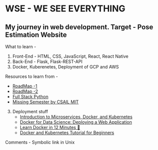 # WSE - WE SEE EVERYTHING 
## My journey in web development. Target - Pose Estimation Website


What to learn - 
1) Front-End -  HTML, CSS, JavaScript, React, React Native
2) Back-End - Flask, Flask-REST-API
3) Docker, Kuberenetes, Deployment of GCP and AWS

Resources to learn from -
 - [RoadMap -1](https://coggle.it/diagram/XfeRbWj7xy3dsEX8/t/web-development-in-2020)
 - [RoadMap -2](https://www.youtube.com/watch?v=ysEN5RaKOlA)
 - [Full Stack Python](https://www.fullstackpython.com/web-development.html#:~:text=How%20does%20Python%20fit%20into,in%20getting%20their%20application%20working.)
 - [Missing Semester by CSAIL MIT](https://missing.csail.mit.edu/2020/)

3) Deployment stuff 
   - [Introduction to Microservices, Docker, and Kubernetes](https://www.youtube.com/watch?v=1xo-0gCVhTU)
   - [Docker for Data Science: Deploying a Web Application](https://www.youtube.com/watch?v=DrBWj7WWy9o)
   - [Learn Docker in 12 Minutes 🐳](https://www.youtube.com/watch?v=YFl2mCHdv24)
   - [Docker and Kubernetes Tutorial for Beginners](https://www.youtube.com/playlist?list=PLy7NrYWoggjwPggqtFsI_zMAwvG0SqYCb&pbjreload=102)
 
 
 
 Comments - 
 Symbolic link in Unix
